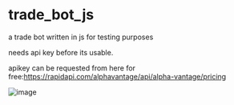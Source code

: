 # trade_bot_js
a trade bot written in js for testing purposes

needs api key before its usable.

apikey can be requested from here for free:https://rapidapi.com/alphavantage/api/alpha-vantage/pricing

![image](https://user-images.githubusercontent.com/22707282/150638547-7bf7e11d-a5f9-49e0-a1c4-572d6d8a2ae7.png)

